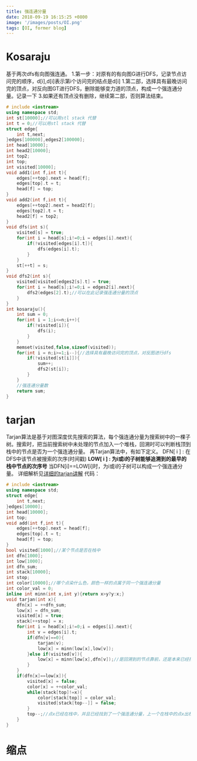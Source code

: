 ```yaml
---
title: 强连通分量
date: 2018-09-19 16:15:25 +0800
image: '/images/posts/OI.png'
tags: [OI, former blog]
---
```


# Kosaraju
基于两次dfs有向图强连通。
1.第一步：对原有的有向图G进行DFS，记录节点访问完的顺序，d[i],d[i]表示第i个访问完的结点是d[i]
1.第二部，选择具有最晚访问完的顶点，对反向图GT进行DFS，删除能够变力道的顶点，构成一个强连通分量。记录一下
3.如果还有顶点没有删除，继续第二部，否则算法结束。
```cpp
# include <iostream>
using namespace std;
int st[10000];//可以用stl stack 代替 
int t = 0;//可以用stl stack 代替 
struct edge{ 
	int t,next;
}edges[100000],edges2[100000];
int head[10000];
int head2[10000];
int top2;
int top;
int visited[10000];
void add1(int f,int t){
	edges[++top].next = head[f];
	edges[top].t = t;
	head[f] = top;
}
void add2(int f,int t){
	edges[++top2].next = head2[f];
	edges[top2].t = t;
	head2[f] = top2;
}
void dfs(int s){
	visited[s] = true;
	for(int i = head[s];i!=0;i = edges[i].next){
		if(!visited[edges[i].t]){
			dfs(edges[i].t);
		}
	}
	st[++t] = s;
}
void dfs2(int s){
	visited[visited[edges2[s].t] = true;
	for(int i = head[s];i!=0;i = edges2[i].next){
		dfs2(edges[2].t);//可以在此记录强连通分量的顶点 
	}
}
int kosaraju(){
	int sum = 0;
	for(int i = 1;i<=n;i++){
		if(!visited[i]){
			dfs(i);
		}
	}
	memset(visited,false,sizeof(visited));
	for(int i = n;i>=1;i--){//选择具有最晚访问完的顶点，对反图进行dfs 
		if(!visited[st[i]]){
			sum++;
			dfs2(st[i]);
		}
	}
	//强连通分量数 
	return sum;
}
```
# tarjan
Tarjan算法是基于对图深度优先搜索的算法，每个强连通分量为搜索树中的一棵子树。搜索时，把当前搜索树中未处理的节点加入一个堆栈，回溯时可以判断栈顶到栈中的节点是否为一个强连通分量。
再Tarjan算法中，有如下定义。
DFN[ i ] : 在DFS中该节点被搜索的次序(时间戳)
**LOW[ i ] : 为i或i的子树能够追溯到的最早的栈中节点的次序号**
当DFN[i]==LOW[i]时，为i或i的子树可以构成一个强连通分量。
详细解析见[详细的tarjan讲解](http://www.cnblogs.com/shadowland/p/5872257.html)
代码：
```cpp
# include <iostream>
using namespace std;
struct edge{
	int t,next;
}edges[10000];
int head[10000];
int top;
void add(int f,int t){
	edges[++top].next = head[f];
	edges[top].t = t;
	head[f] = top;
}
bool visited[1000];//某个节点是否在栈中
int dfn[1000];
int low[1000];
int dfn_sum;
int stack[10000];
int stop;
int color[10000];//哪个点染什么色，颜色一样的点属于同一个强连通分量 
int color_val = 0;
inline int minn(int x,int y){return x>y?y:x;}
void tarjan(int x){
	dfn[x] = ++dfn_sum;
	low[x] = dfn_sum;
	visited[x] = true;
	stack[++stop] = x;
	for(int i = head[x];i!=0;i = edges[i].next){
		int v = edges[i].t;
		if(dfn[v]==0){
			tarjan(v);
			low[x] = minn(low[x],low[v]);
		}else if(visited[v]){
			low[x] = minn(low[x],dfn[v]);//是回溯到的节点靠前，还是本来已经找到的节点靠前 
		}
	}
	if(dfn[x]==low[x]){
		visited[x] = false;
		color[x] = ++color_val;
		while(stack[top]!=x){
			color[stack[top]] = color_val;
			visited[stack[top--]] = false;
		}
		top--;//点x已经在栈中，并且已经找到了一个强连通分量，上一个在栈中的点x出栈 
	}
} 
```

# 缩点






